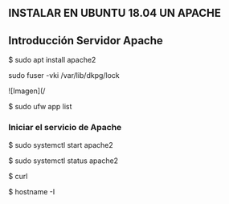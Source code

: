 ## INSTALAR EN UBUNTU 18.04 UN APACHE

## Introducción Servidor Apache


$ sudo apt install apache2

sudo fuser -vki /var/lib/dkpg/lock

![Imagen](/

$ sudo ufw app list

### Iniciar el servicio de Apache
$ sudo systemctl start apache2

$ sudo systemctl status apache2

$ curl

$ hostname -I
